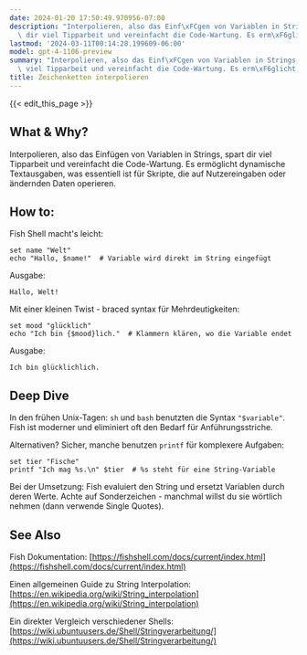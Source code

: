 ```yaml
---
date: 2024-01-20 17:50:49.970956-07:00
description: "Interpolieren, also das Einf\xFCgen von Variablen in Strings, spart\
  \ dir viel Tipparbeit und vereinfacht die Code-Wartung. Es erm\xF6glicht dynamische\u2026"
lastmod: '2024-03-11T00:14:28.199609-06:00'
model: gpt-4-1106-preview
summary: "Interpolieren, also das Einf\xFCgen von Variablen in Strings, spart dir\
  \ viel Tipparbeit und vereinfacht die Code-Wartung. Es erm\xF6glicht dynamische\u2026"
title: Zeichenketten interpolieren
---
```


{{< edit_this_page >}}

## What & Why?
Interpolieren, also das Einfügen von Variablen in Strings, spart dir viel Tipparbeit und vereinfacht die Code-Wartung. Es ermöglicht dynamische Textausgaben, was essentiell ist für Skripte, die auf Nutzereingaben oder ändernden Daten operieren.

## How to:
Fish Shell macht's leicht:

```Fish Shell
set name "Welt"
echo "Hallo, $name!"  # Variable wird direkt im String eingefügt
```
Ausgabe:
```
Hallo, Welt!
```

Mit einer kleinen Twist - braced syntax für Mehrdeutigkeiten:

```Fish Shell
set mood "glücklich"
echo "Ich bin {$mood}lich."  # Klammern klären, wo die Variable endet
```
Ausgabe:
```
Ich bin glücklichlich.
```

## Deep Dive
In den frühen Unix-Tagen: `sh` und `bash` benutzten die Syntax `"$variable"`. Fish ist moderner und eliminiert oft den Bedarf für Anführungsstriche.

Alternativen? Sicher, manche benutzen `printf` für komplexere Aufgaben:

```Fish Shell
set tier "Fische"
printf "Ich mag %s.\n" $tier  # %s steht für eine String-Variable
```

Bei der Umsetzung: Fish evaluiert den String und ersetzt Variablen durch deren Werte. Achte auf Sonderzeichen - manchmal willst du sie wörtlich nehmen (dann verwende Single Quotes).

## See Also
Fish Dokumentation: [https://fishshell.com/docs/current/index.html](https://fishshell.com/docs/current/index.html)

Einen allgemeinen Guide zu String Interpolation: [https://en.wikipedia.org/wiki/String_interpolation](https://en.wikipedia.org/wiki/String_interpolation)

Ein direkter Vergleich verschiedener Shells: [https://wiki.ubuntuusers.de/Shell/Stringverarbeitung/](https://wiki.ubuntuusers.de/Shell/Stringverarbeitung/)

